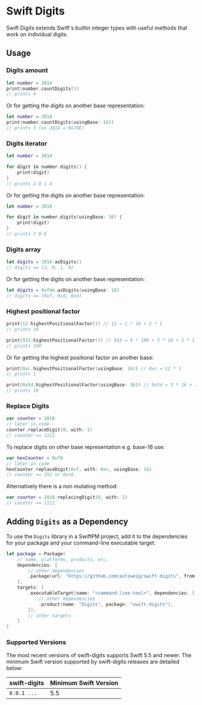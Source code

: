 # Swift Digits

Swift Digits extends Swift's builtin integer types with useful methods that work on individual digits.

## Usage
### Digits amount
```swift
let number = 2014
print(number.countDigits())
// prints 4
```

Or for getting the digits on another base representation:

```swift
let number = 2014
print(number.countDigits(usingBase: 16))
// prints 3 (as 2014 = 0x7DE)
```

### Digits iterator
```swift
let number = 2014

for digit in number.digits() {
    print(digit)
}
// prints 2 0 1 4
```

Or for getting the digits on another base representation:

```swift
let number = 2014

for digit in number.digits(usingBase: 16) {
    print(digit)
}
// prints 7 D E
```

### Digits array
```swift
let digits = 2014.asDigits()
// digits == [2, 0, 1, 4]
```

Or for getting the digits on another base representation:

```swift
let digits = 0xfde.asDigits(usingBase: 16)
// digits == [0xf, 0xd, 0xe]
```

### Highest positional factor
```swift
print(12.highestPositionalFactor()) // 12 = 1 * 10 + 2 * 1
// prints 10

print(933.highestPositionalFactor()) // 933 = 9 * 100 + 3 * 10 + 3 * 1
// prints 100
```

Or for getting the highest positional factor on another base:

```swift
print(0xc.highestPositionalFactor(usingBase: 16)) // 0xc = 12 * 1
// prints 1

print(0x5d.highestPositionalFactor(usingBase: 16)) // 0x5d = 5 * 16 + 13 * 1
// prints 16
```

### Replace Digits
```swift
var counter = 1010
// later in code
counter.replaceDigit(0, with: 1)
// counter == 1111
```

To replace digits on other base representation e.g. base-16 use:

```swift
var hexCounter = 0xf0
// later in code
hexCounter.replaceDigit(0xf, with: 0xc, usingBase: 16)
// counter == 192 or 0xc0
```

Alternatively there is a non mutating method:

```swift
var counter = 1010.replacingDigit(0, with: 1)
// counter == 1111
```

## Adding `Digits` as a Dependency

To use the `Digits` library in a SwiftPM project, 
add it to the dependencies for your package and your command-line executable target:

```swift
let package = Package(
    // name, platforms, products, etc.
    dependencies: [
        // other dependencies
        .package(url: "https://github.com/astzweig/swift-digits", from: "1.0.0"),
    ],
    targets: [
        .executableTarget(name: "<command-line-tool>", dependencies: [
            // other dependencies
            .product(name: "Digits", package: "swift-digits"),
        ]),
        // other targets
    ]
)
```

### Supported Versions

The most recent versions of swift-digits supports Swift 5.5 and newer. The minimum Swift version supported by swift-digits releases are detailed below:

swift-digits          | Minimum Swift Version
----------------------|----------------------
`0.0.1 ...`           | 5.5
